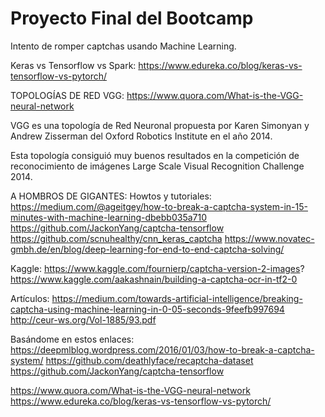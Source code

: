 # Proyecto Final del Bootcamp
Intento de romper captchas usando Machine Learning.

Keras vs Tensorflow vs Spark:
https://www.edureka.co/blog/keras-vs-tensorflow-vs-pytorch/


TOPOLOGÍAS DE RED
VGG:
https://www.quora.com/What-is-the-VGG-neural-network

VGG es una topología de Red Neuronal propuesta por Karen Simonyan y Andrew Zisserman del Oxford Robotics Institute en el año 2014.

Esta topología consiguió muy buenos resultados en la competición  de reconocimiento de imágenes Large Scale Visual Recognition Challenge 2014.


A HOMBROS DE GIGANTES:
Howtos y tutoriales:
	https://medium.com/@ageitgey/how-to-break-a-captcha-system-in-15-minutes-with-machine-learning-dbebb035a710
	https://github.com/JackonYang/captcha-tensorflow
	https://github.com/scnuhealthy/cnn_keras_captcha
	https://www.novatec-gmbh.de/en/blog/deep-learning-for-end-to-end-captcha-solving/

Kaggle:
	https://www.kaggle.com/fournierp/captcha-version-2-images?
	https://www.kaggle.com/aakashnain/building-a-captcha-ocr-in-tf2-0
	

Artículos:
	https://medium.com/towards-artificial-intelligence/breaking-captcha-using-machine-learning-in-0-05-seconds-9feefb997694
	http://ceur-ws.org/Vol-1885/93.pdf

Basándome en estos enlaces:
	https://deepmlblog.wordpress.com/2016/01/03/how-to-break-a-captcha-system/
	https://github.com/deathlyface/recaptcha-dataset
	https://github.com/JackonYang/captcha-tensorflow

https://www.quora.com/What-is-the-VGG-neural-network
https://www.edureka.co/blog/keras-vs-tensorflow-vs-pytorch/
